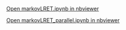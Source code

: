[Open markovLRET.ipynb in nbviewer](http://nbviewer.ipython.org/github/vargaslo/LRET_Donor_Decay/blob/master/markovLRET.ipynb)

[Open markovLRET_parallel.ipynb in nbviewer](http://nbviewer.ipython.org/github/vargaslo/LRET_Donor_Decay/blob/master/markovLRET_parallel.ipynb)

<!--
[Open with rawgithub](https://rawgithub.com/vargaslo/model_fitting/master/model_ionic_gating.html)

[Open with HTMLviewer](http://htmlpreview.github.io/?https://github.com/vargaslo/model_fitting/blob/master/model_ionic_gating.html)
--> 
